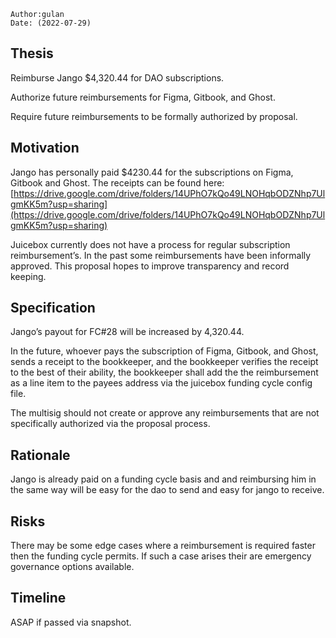 
```plain text
Author:gulan
Date: (2022-07-29)
```

## Thesis

Reimburse Jango $4,320.44 for DAO subscriptions. 

Authorize future reimbursements for Figma, Gitbook, and Ghost. 

Require future reimbursements to be formally authorized by proposal.

## Motivation

Jango has personally paid $4230.44 for the subscriptions on Figma, Gitbook and Ghost. The receipts can be found here: [https://drive.google.com/drive/folders/14UPhO7kQo49LNOHqbODZNhp7UlgmKK5m?usp=sharing](https://drive.google.com/drive/folders/14UPhO7kQo49LNOHqbODZNhp7UlgmKK5m?usp=sharing)

Juicebox currently does not have a process for regular subscription reimbursement’s. In the past some reimbursements have been informally approved. This proposal hopes to improve transparency and record keeping. 

## Specification

Jango’s payout for FC#28 will be increased by 4,320.44. 

In the future, whoever pays the subscription of Figma, Gitbook, and Ghost, sends a receipt to the bookkeeper, and the bookkeeper verifies the receipt to the best of their ability, the bookkeeper shall add the the reimbursement as a line item to the payees address via the juicebox funding cycle config file.

The multisig should not create or approve any reimbursements that are not specifically authorized via the proposal process.

## Rationale

Jango is already paid on a funding cycle basis and and reimbursing him in the same way will be easy for the dao to send and easy for jango to receive.

## Risks

There may be some edge cases where a reimbursement is required faster then the funding cycle permits. If such a case arises their are emergency governance options available.

## Timeline

 ASAP if passed via snapshot.
